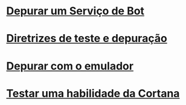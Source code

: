 # [Depurar um Serviço de Bot](../bot-service-debug-bot.md)
# [Diretrizes de teste e depuração](../v4sdk/bot-builder-testing-debugging.md)
# [Depurar com o emulador](../bot-service-debug-emulator.md)
# [Testar uma habilidade da Cortana](../bot-service-debug-cortana-skill.md)
